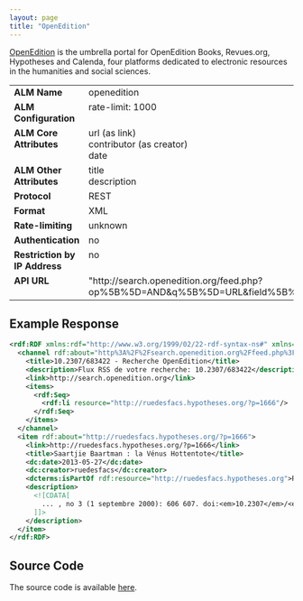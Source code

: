 ```yaml
---
layout: page
title: "OpenEdition"
---
```

[OpenEdition](http://www.openedition.org/) is the umbrella portal for OpenEdition Books, Revues.org, Hypotheses and Calenda, four platforms dedicated to electronic resources in the humanities and social sciences.

<table width=100% border="0" cellspacing="0" cellpadding="0">
<tbody>
<tr>
<td valign="top" width=30%><strong>ALM Name</strong></td>
<td valign="top" width=70%>openedition</td>
</tr>
<tr>
<td valign="top" width=20%><strong>ALM Configuration</strong></td>
<td valign="top" width=80%>rate-limit: 1000</td>
</tr>
<tr>
<td valign="top" width=20%><strong>ALM Core Attributes</strong></td>
<td valign="top" width=80%>url (as link)<br/>contributor (as creator)<br/>date</td>
</tr>
<td valign="top" width=20%><strong>ALM Other Attributes</strong></td>
<td valign="top" width=80%>title<br/>description</td>
</tr>
<tr>
<td valign="top" width=30%><strong>Protocol</strong></td>
<td valign="top" width=70%>REST</td>
</tr>
<tr>
<td valign="top" width=30%><strong>Format</strong></td>
<td valign="top" width=70%>XML</td>
</tr>
<tr>
<td valign="top" width=20%><strong>Rate-limiting</strong></td>
<td valign="top" width=80%>unknown</td>
</tr>
<tr>
<td valign="top" width=20%><strong>Authentication</strong></td>
<td valign="top" width=80%>no</td>
</tr>
<tr>
<td valign="top" width=20%><strong>Restriction by IP Address</strong></td>
<td valign="top" width=80%>no</td>
</tr>
<tr>
<td valign="top" width=20%><strong>API URL</strong></td>
<td valign="top" width=80%>"http://search.openedition.org/feed.php?op%5B%5D=AND&q%5B%5D=URL&field%5B%5D=All&pf=Hypotheses.org"</td>
</tr>
</tbody>
</table>

## Example Response

```xml
<rdf:RDF xmlns:rdf="http://www.w3.org/1999/02/22-rdf-syntax-ns#" xmlns="http://purl.org/rss/1.0/" xmlns:dc="http://purl.org/dc/elements/1.1/" xmlns:dcterms="http://purl.org/dc/terms/">
  <channel rdf:about="http%3A%2F%2Fsearch.openedition.org%2Ffeed.php%3Fop%255B%255D%3DAND%26q%255B%255D%3D10.2307%252F683422%26field%255B%255D%3DAll%26pf%3DHypotheses.org">
    <title>10.2307/683422 - Recherche OpenEdition</title>
    <description>Flux RSS de votre recherche: 10.2307/683422</description>
    <link>http://search.openedition.org</link>
    <items>
      <rdf:Seq>
        <rdf:li resource="http://ruedesfacs.hypotheses.org/?p=1666"/>
      </rdf:Seq>
    </items>
  </channel>
  <item rdf:about="http://ruedesfacs.hypotheses.org/?p=1666">
    <link>http://ruedesfacs.hypotheses.org/?p=1666</link>
    <title>Saartjie Baartman : la Vénus Hottentote</title>
    <dc:date>2013-05-27</dc:date>
    <dc:creator>ruedesfacs</dc:creator>
    <dcterms:isPartOf rdf:resource="http://ruedesfacs.hypotheses.org">Rue des facs</dcterms:isPartOf>
    <description>
      <![CDATA[
        ... , no 3 (1 septembre 2000): 606 607. doi:<em>10.2307</em>/<em>683422</em>. « The Hottentot Venus Is Going Home ». The Journal of Blacks in Higher Education no 35 (1 avril 2002): 63. doi:<em>10.2307</em>/3133845. Vous trouverez toutes ...
      ]]>
    </description>
  </item>
</rdf:RDF>
```

## Source Code
The source code is available [here](https://github.com/articlemetrics/alm/blob/master/app/models/sources/openedition.rb).
